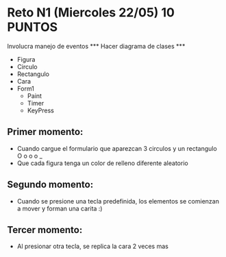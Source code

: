 # Reto N1 (Miercoles 22/05) 10 PUNTOS
Involucra manejo de eventos 
*** Hacer diagrama de clases ***
- Figura
- Circulo
- Rectangulo
- Cara
- Form1
  - Paint
  - Timer
  - KeyPress
## Primer momento:
- Cuando cargue el formulario que aparezcan 3 circulos y un rectangulo O o o o _
- Que cada figura tenga un color de relleno diferente aleatorio
## Segundo momento:
- Cuando se presione una tecla predefinida, los elementos se comienzan a mover y forman una carita 
:) 
## Tercer momento:
- Al presionar otra tecla, se replica la cara 2 veces mas